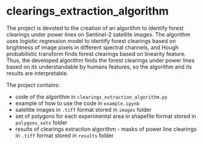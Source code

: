 # clearings_extraction_algorithm

The project is devoted to the creation of an algorithm to identify forest clearings under power lines on Sentinel-2 satellite images. The algorithm uses logistic regression model to identify forest clearings based on brightness of image pixels in different spectral channels, and Hough probabilistic transform finds forest clearings based on linearity feature. Thus, the developed algorithm finds the forest clearings under power lines based on its understandable by humans features, so the algorithm and its results are interpretable.

The project contains:
- code of the algorithm in `clearings_extraction_algorithm.py`
- example of how to use the code in `example.ipynb`
- satellite images in `.tiff` format stored in `images` folder
- set of polygons for each experimental area in shapefile format stored in `polygons_sets` folder
- results of clearings extraction algorithm - masks of power line clearings in `.tiff` format stored in `results` folder
